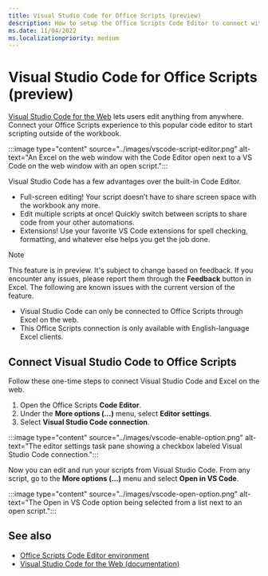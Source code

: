 ```yaml
---
title: Visual Studio Code for Office Scripts (preview)
description: How to setup the Office Scripts Code Editor to connect with VS Code for the Web.
ms.date: 11/04/2022
ms.localizationpriority: medium
---
```


# Visual Studio Code for Office Scripts (preview)

[Visual Studio Code for the Web](https://vscode.dev/) lets users edit anything from anywhere. Connect your Office Scripts experience to this popular code editor to start scripting outside of the workbook.

:::image type="content" source="../images/vscode-script-editor.png" alt-text="An Excel on the web window with the Code Editor open next to a VS Code on the web window with an open script.":::

Visual Studio Code has a few advantages over the built-in Code Editor.

- Full-screen editing! Your script doesn’t have to share screen space with the workbook any more.
- Edit multiple scripts at once! Quickly switch between scripts to share code from your other automations.
- Extensions! Use your favorite VS Code extensions for spell checking, formatting, and whatever else helps you get the job done.

> [!NOTE]
> This feature is in preview. It's subject to change based on feedback. If you encounter any issues, please report them through the **Feedback** button in Excel. The following are known issues with the current version of the feature.
>
> - Visual Studio Code can only be connected to Office Scripts through Excel on the web.
> - This Office Scripts connection is only available with English-language Excel clients.

## Connect Visual Studio Code to Office Scripts

Follow these one-time steps to connect Visual Studio Code and Excel on the web.

1. Open the Office Scripts **Code Editor**.
2. Under the **More options (…)** menu, select **Editor settings**.
3. Select **Visual Studio Code connection**.

:::image type="content" source="../images/vscode-enable-option.png" alt-text="The editor settings task pane showing a checkbox labeled Visual Studio Code connection.":::

Now you can edit and run your scripts from Visual Studio Code. From any script, go to the **More options (…)** menu and select **Open in VS Code**.

:::image type="content" source="../images/vscode-open-option.png" alt-text="The Open in VS Code option being selected from a list next to an open script.":::

## See also

- [Office Scripts Code Editor environment](../overview/code-editor-environment.md)
- [Visual Studio Code for the Web (documentation)](https://code.visualstudio.com/docs/editor/vscode-web)
